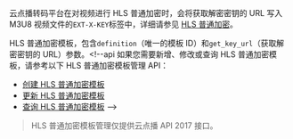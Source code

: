 云点播转码平台在对视频进行 HLS 普通加密时，会将获取解密密钥的 URL 写入 M3U8 视频文件的`EXT-X-KEY`标签中，详细请参见 [HLS 普通加密](https://intl.cloud.tencent.com/document/product/266/33968)。

HLS 普通加密模板，包含`definition`（唯一的模板 ID）和`get_key_url`（获取解密密钥的 URL）参数。<!--api 如果您需要新增、修改或查询 HLS 普通加密模板，请参考以下 HLS 普通加密模板管理 API：

* [创建 HLS 普通加密模板](https://intl.cloud.tencent.com/document/product/266/35167)
* [更新 HLS 普通加密模板](https://intl.cloud.tencent.com/document/product/266/35168)
* [查询 HLS 普通加密模板](https://intl.cloud.tencent.com/document/product/266/35169)
-->
>HLS 普通加密模板管理仅提供云点播 API 2017 接口。

